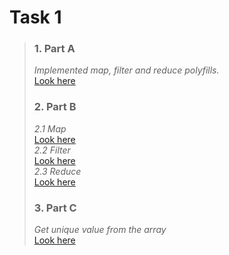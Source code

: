
# Task 1
> ### 1. Part A 
> *Implemented map, filter and reduce polyfills.*  <br/> [Look here](https://codepen.io/Maria-Guk/pen/mdBdrZe?editors=1010)
> ### 2. Part B 
>  *2.1 Map* <br/> [Look here](https://codepen.io/Maria-Guk/pen/bGoGwOg)
> <br/> *2.2 Filter* <br/> [Look here](https://codepen.io/Maria-Guk/pen/wvrvzNo)
> <br/> *2.3 Reduce* <br/> [Look here](https://codepen.io/Maria-Guk/pen/BawaBZw)
> ### 3. Part C 
> *Get unique value from the array* <br/> [Look here](https://codepen.io/Maria-Guk/pen/jOGOKyZ)
